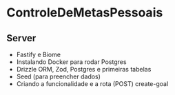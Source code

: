 # ControleDeMetasPessoais

## Server
  - Fastify e Biome
  - Instalando Docker para rodar Postgres
  - Drizzle ORM, Zod, Postgres e primeiras tabelas
  - Seed (para preencher dados)
  - Criando a funcionalidade e a rota (POST) create-goal
